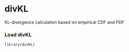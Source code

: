 # divKL
KL-divergence calculation based on empirical CDF and PDF


### Load divKL
```r
library(divKL)

```